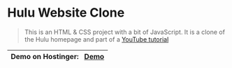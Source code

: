 # Hulu Website Clone

> This is an HTML & CSS project with a bit of JavaScript. It is a clone of the Hulu homepage and part of a [YouTube tutorial](https://www.youtube.com/watch?v=9OVLaEjY-Rc)

|  Demo on Hostinger: &nbsp; [Demo](https://matrix-citizen.online/Hulu/)          |
| ------------------------------------------------------------------------ |
                        
